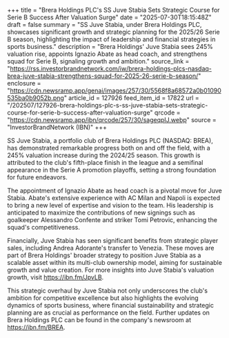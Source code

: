 +++
title = "Brera Holdings PLC's SS Juve Stabia Sets Strategic Course for Serie B Success After Valuation Surge"
date = "2025-07-30T18:15:48Z"
draft = false
summary = "SS Juve Stabia, under Brera Holdings PLC, showcases significant growth and strategic planning for the 2025/26 Serie B season, highlighting the impact of leadership and financial strategies in sports business."
description = "Brera Holdings' Juve Stabia sees 245% valuation rise, appoints Ignazio Abate as head coach, and strengthens squad for Serie B, signaling growth and ambition."
source_link = "https://rss.investorbrandnetwork.com/iw/brera-holdings-plcs-nasdaq-brea-juve-stabia-strengthens-squad-for-2025-26-serie-b-season/"
enclosure = "https://cdn.newsramp.app/genai/images/257/30/5568f8a68572a0b01090535ba0b9052b.png"
article_id = 127926
feed_item_id = 17822
url = "/202507/127926-brera-holdings-plc-s-ss-juve-stabia-sets-strategic-course-for-serie-b-success-after-valuation-surge"
qrcode = "https://cdn.newsramp.app/ibn/qrcode/257/30/sageqpIJ.webp"
source = "InvestorBrandNetwork (IBN)"
+++

<p>SS Juve Stabia, a portfolio club of Brera Holdings PLC (NASDAQ: BREA), has demonstrated remarkable progress both on and off the field, with a 245% valuation increase during the 2024/25 season. This growth is attributed to the club's fifth-place finish in the league and a semifinal appearance in the Serie A promotion playoffs, setting a strong foundation for future endeavors.</p><p>The appointment of Ignazio Abate as head coach is a pivotal move for Juve Stabia. Abate's extensive experience with AC Milan and Napoli is expected to bring a new level of expertise and vision to the team. His leadership is anticipated to maximize the contributions of new signings such as goalkeeper Alessandro Confente and striker Tomi Petrovic, enhancing the squad's competitiveness.</p><p>Financially, Juve Stabia has seen significant benefits from strategic player sales, including Andrea Adorante's transfer to Venezia. These moves are part of Brera Holdings' broader strategy to position Juve Stabia as a scalable asset within its multi-club ownership model, aiming for sustainable growth and value creation. For more insights into Juve Stabia's valuation growth, visit <a href='https://ibn.fm/JpvLB' rel='nofollow' target='_blank'>https://ibn.fm/JpvLB</a>.</p><p>This strategic overhaul by Juve Stabia not only underscores the club's ambition for competitive excellence but also highlights the evolving dynamics of sports business, where financial sustainability and strategic planning are as crucial as performance on the field. Further updates on Brera Holdings PLC can be found in the company's newsroom at <a href='https://ibn.fm/BREA' rel='nofollow' target='_blank'>https://ibn.fm/BREA</a>.</p>
